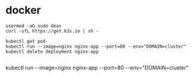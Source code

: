 # docker

```
usermod -aG sudo deas
curl -sfL https://get.k3s.io | sh -

kubectl get pod
kubectl run --image=nginx nginx-app --port=80 --env="DOMAIN=cluster"
kubectl delete deployment nginx-app


```


kubectl run --image=nginx nginx-app --port=80 --env="DOMAIN=cluster"
